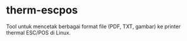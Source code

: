 # therm-escpos
Tool untuk mencetak berbagai format file (PDF, TXT, gambar) ke printer thermal ESC/POS di Linux.
